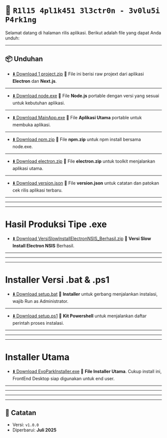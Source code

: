 # 🚀 `R1l15 4pl1k451 3l3ctr0n - 3v0lu5i P4rk1ng`

Selamat datang di halaman rilis aplikasi. Berikut adalah file yang dapat Anda unduh:

---

## 📦 Unduhan

- [⬇️ Download 1 project.zip](https://github.com/zenzalepik/rilis_ep/raw/main/project.zip)
📁 File ini berisi raw projext dari aplikasi **Electron** dan **Next.js**.

---
- [⬇️ Download node.exe](https://github.com/zenzalepik/rilis_ep/raw/main/node.exe)
📁 File **Node.js** portable dengan versi yang sesuai untuk kebutuhan aplikasi.

---
- [⬇️ Download MainApp.exe](https://github.com/zenzalepik/rilis_ep/raw/main/Evosist_Parking_Desktop_-win-unpacked.exe)
📁 File **Aplikasi Utama** portable untuk membuka aplikasi.

---
- [⬇️ Download npm.zip](https://github.com/zenzalepik/rilis_ep/raw/main/npm.zip)
📁 File **npm.zip** untuk npm install bersama node.exe.

---
- [⬇️ Download electron.zip](https://github.com/zenzalepik/rilis_ep/raw/main/electron.zip)
📁 File **electron.zip** untuk toolkit menjalankan aplikasi utama.

---
- [⬇️ Download version.json](https://github.com/zenzalepik/rilis_ep/raw/main/version.json)
📁 File **version.json** untuk catatan dan patokan cek rilis aplikasi terbaru.



---
---
---
# Hasil Produksi Tipe .exe
- [⬇️ Download VersiSlowInstallElectronNSIS_Berhasil.zip](https://github.com/zenzalepik/rilis_ep/raw/main/VersiSlowInstallElectronNSIS_Berhasil.zip)
📁 **Versi Slow Install Electron NSIS** Berhasil.


---
---
---
# Installer Versi .bat & .ps1
- [⬇️ Download setup.bat](https://github.com/zenzalepik/rilis_ep/raw/main/setup.bat)
📁 **Installer** untuk gerbang menjalankan instalasi, wajib Run as Administrator.

---
- [⬇️ Download setup.ps1](https://github.com/zenzalepik/rilis_ep/raw/main/setup.ps1)
📁 **Kit Powershell** untuk menjalankan daftar perintah proses instalasi.



---
---
---
# Installer Utama
- [⬇️ Download EvoParkInstaller.exe](https://github.com/zenzalepik/rilis_ep/raw/main/EvoParkInstaller.exe)
📁 **File Installer Utama**. Cukup install ini, FrontEnd Desktop siap digunakan untuk end user.


---
---
---

---

## 📝 Catatan


- Versi: `v1.0.0`
- Diperbarui: **Juli 2025**
